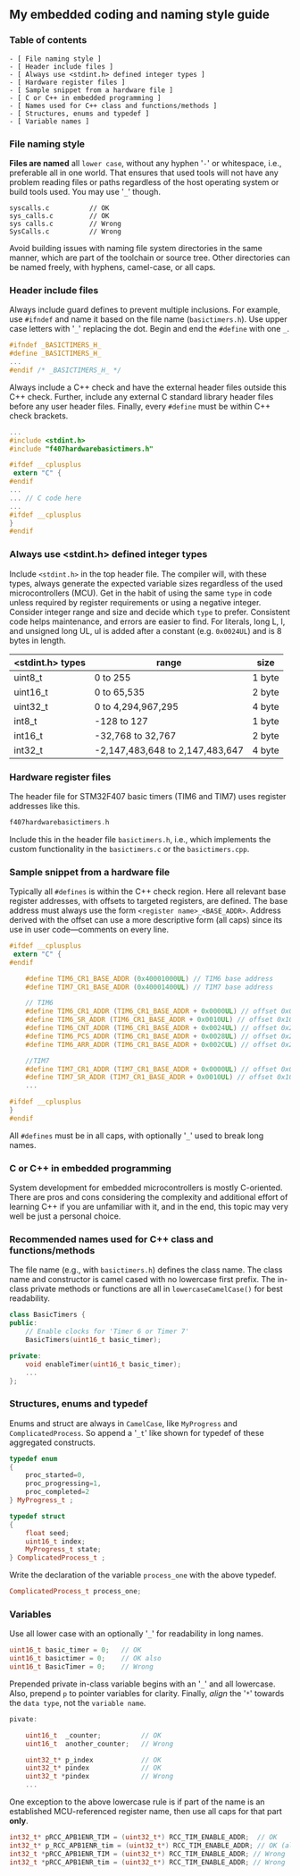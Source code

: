 ## My embedded coding and naming style guide

### Table of contents

    - [ File naming style ]
    - [ Header include files ]
    - [ Always use <stdint.h> defined integer types ]
    - [ Hardware register files ]
    - [ Sample snippet from a hardware file ]
    - [ C or C++ in embedded programming ]
    - [ Names used for C++ class and functions/methods ]
    - [ Structures, enums and typedef ]
    - [ Variable names ]

### File naming style

**Files are named** all `lower case`, without any hyphen '`-`' or whitespace, i.e., preferable all in one world. That ensures that used tools will not have any problem reading files or paths regardless of the host operating system or build tools used. You may use '`_`' though.

```
syscalls.c          // OK
sys_calls.c         // OK
sys calls.c         // Wrong
SysCalls.c          // Wrong
```

Avoid building issues with naming file system directories in the same manner, which are part of the toolchain or source tree. Other directories can be named freely, with hyphens, camel-case, or all caps.

### Header include files

Always include guard defines to prevent multiple inclusions. For example, use `#ifndef` and name it based on the file name (`basictimers.h`). Use upper case letters with '`_`' replacing the dot. Begin and end the `#define` with one `_`.

```c
#ifndef _BASICTIMERS_H_
#define _BASICTIMERS_H_
...
#endif /* _BASICTIMERS_H_ */
```

Always include a C++ check and have the external header files outside this C++ check. Further, include any external C standard library header files before any user header files. Finally, every `#define` must be within C++ check brackets. 

```c
...
#include <stdint.h>
#include "f407hardwarebasictimers.h"

#ifdef __cplusplus
 extern "C" {
#endif
...
... // C code here
...
#ifdef __cplusplus
}
#endif
```

### Always use <stdint.h> defined integer types

Include `<stdint.h>` in the top header file. The compiler will, with these types, always generate the expected variable sizes regardless of the used microcontrollers (MCU). Get in the habit of using the same `type` in code unless required by register requirements or using a negative integer. Consider integer range and size and decide which `type` to prefer. Consistent code helps maintenance, and errors are easier to find. For literals, long L, l, and unsigned long UL, ul is added after a constant (e.g. `0x0024UL`) and is 8 bytes in length.

| <stdint.h> types | range | size |
| -----------|-------|------|
| uint8_t | 0 to 255 | 1 byte |
| uint16_t | 0 to 65,535 | 2 byte |
| uint32_t | 0 to 4,294,967,295 | 4 byte |
| int8_t | -128 to 127 | 1 byte |
| int16_t | -32,768 to 32,767 | 2 byte |
| int32_t | -2,147,483,648 to 2,147,483,647 | 4 byte |

### Hardware register files

The header file for STM32F407 basic timers (TIM6 and TIM7) uses register addresses like this.

```c
f407hardwarebasictimers.h
```

Include this in the header file `basictimers.h`, i.e., which implements the custom functionality in the `basictimers.c` or the `basictimers.cpp`.

### Sample snippet from a hardware file

Typically all `#defines` is within the C++ check region. Here all relevant base register addresses, with offsets to targeted registers, are defined. The base address must always use the form `<register name>_<BASE_ADDR>`. Address derived with the offset can use a more descriptive form (all caps) since its use in user code—comments on every line.

```c
#ifdef __cplusplus
 extern "C" {
#endif

    #define TIM6_CR1_BASE_ADDR (0x40001000UL) // TIM6 base address
    #define TIM7_CR1_BASE_ADDR (0x40001400UL) // TIM7 base address

    // TIM6
    #define TIM6_CR1_ADDR (TIM6_CR1_BASE_ADDR + 0x0000UL) // offset 0x00
    #define TIM6_SR_ADDR (TIM6_CR1_BASE_ADDR + 0x0010UL) // offset 0x10
    #define TIM6_CNT_ADDR (TIM6_CR1_BASE_ADDR + 0x0024UL) // offset 0x24
    #define TIM6_PCS_ADDR (TIM6_CR1_BASE_ADDR + 0x0028UL) // offset 0x28
    #define TIM6_ARR_ADDR (TIM6_CR1_BASE_ADDR + 0x002CUL) // offset 0x2C

    //TIM7
    #define TIM7_CR1_ADDR (TIM7_CR1_BASE_ADDR + 0x0000UL) // offset 0x00
    #define TIM7_SR_ADDR (TIM7_CR1_BASE_ADDR + 0x0010UL) // offset 0x10
    ...

#ifdef __cplusplus
}
#endif
```

All `#defines` must be in all caps, with optionally '`_`' used to break long names.

### C or C++ in embedded programming

System development for embedded microcontrollers is mostly C-oriented. There are pros and cons considering the complexity and additional effort of learning C++ if you are unfamiliar with it, and in the end, this topic may very well be just a personal choice. 

### Recommended names used for C++ class and functions/methods

The file name (e.g., with `basictimers.h`) defines the class name. The class name and constructor is camel cased with no lowercase first prefix. The in-class private methods or functions are all in `lowercaseCamelCase()` for best readability.

```cpp
class BasicTimers {
public:
    // Enable clocks for 'Timer 6 or Timer 7'
    BasicTimers(uint16_t basic_timer);

private:
    void enableTimer(uint16_t basic_timer);
    ...
};
```
### Structures, enums and typedef
Enums and struct are always in `CamelCase`, like `MyProgress` and `ComplicatedProcess`. So append a '`_t`' like shown for typedef of these aggregated constructs.

```cpp
typedef enum
{
    proc_started=0,
    proc_progressing=1,
    proc_completed=2
} MyProgress_t ;

typedef struct 
{
    float seed;
    uint16_t index;
    MyProgress_t state;
} ComplicatedProcess_t ;
```
Write the declaration of the variable `process_one` with the above typedef.
```cpp
ComplicatedProcess_t process_one;
```

### Variables

Use all lower case with an optionally '`_`' for readability in long names.

```cpp
uint16_t basic_timer = 0;   // OK
uint16_t basictimer = 0;    // OK also
uint16_t BasicTimer = 0;    // Wrong

```
Prepended private in-class variable begins with an '`_`' and all lowercase. Also, prepend `p` to pointer variables for clarity. Finally, *align* the '`*`' towards the `data type`, not the `variable name`.
```cpp
pivate:

    uint16_t  _counter;          // OK
    uint16_t  another_counter;   // Wrong

    uint32_t* p_index            // OK
    uint32_t* pindex             // OK
    uint32_t *pindex             // Wrong
    ...
```

One exception to the above lowercase rule is if part of the name is an established MCU-referenced register name, then use all caps for that part **only**. 

```c
int32_t* pRCC_APB1ENR_TIM = (uint32_t*) RCC_TIM_ENABLE_ADDR;  // OK
int32_t* p_RCC_APB1ENR_tim = (uint32_t*) RCC_TIM_ENABLE_ADDR; // OK (also)
int32_t *pRCC_APB1ENR_TIM = (uint32_t*) RCC_TIM_ENABLE_ADDR; // Wrong
int32_t *pRCC_APB1ENR_tim = (uint32_t*) RCC_TIM_ENABLE_ADDR; // Wrong
```
